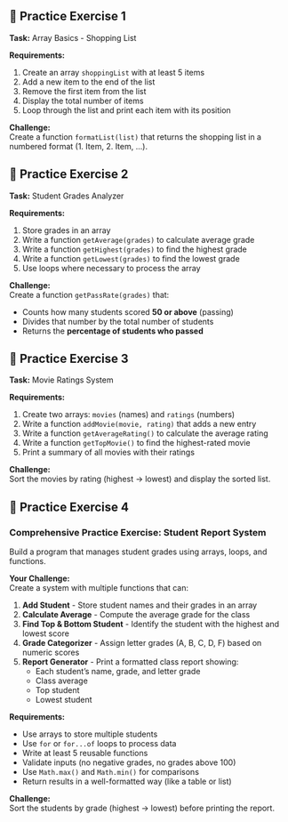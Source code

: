 ## 🎯 Practice Exercise 1

**Task:** Array Basics - Shopping List  

**Requirements:**  
1. Create an array `shoppingList` with at least 5 items  
2. Add a new item to the end of the list  
3. Remove the first item from the list  
4. Display the total number of items  
5. Loop through the list and print each item with its position  

**Challenge:**  
Create a function `formatList(list)` that returns the shopping list in a numbered format (1. Item, 2. Item, ...).

## 🎯 Practice Exercise 2

**Task:** Student Grades Analyzer  

**Requirements:**  
1. Store grades in an array  
2. Write a function `getAverage(grades)` to calculate average grade  
3. Write a function `getHighest(grades)` to find the highest grade  
4. Write a function `getLowest(grades)` to find the lowest grade  
5. Use loops where necessary to process the array  

**Challenge:**  
Create a function `getPassRate(grades)` that:  
- Counts how many students scored **50 or above** (passing)  
- Divides that number by the total number of students  
- Returns the **percentage of students who passed** 


## 🎯 Practice Exercise 3

**Task:** Movie Ratings System  

**Requirements:**  
1. Create two arrays: `movies` (names) and `ratings` (numbers)  
2. Write a function `addMovie(movie, rating)` that adds a new entry  
3. Write a function `getAverageRating()` to calculate the average rating  
4. Write a function `getTopMovie()` to find the highest-rated movie  
5. Print a summary of all movies with their ratings  

**Challenge:**  
Sort the movies by rating (highest → lowest) and display the sorted list.


## 🎯 Practice Exercise 4

### Comprehensive Practice Exercise: Student Report System

Build a program that manages student grades using arrays, loops, and functions.

**Your Challenge:**  
Create a system with multiple functions that can:

1. **Add Student** - Store student names and their grades in an array  
2. **Calculate Average** - Compute the average grade for the class  
3. **Find Top & Bottom Student** - Identify the student with the highest and lowest score  
4. **Grade Categorizer** - Assign letter grades (A, B, C, D, F) based on numeric scores  
5. **Report Generator** - Print a formatted class report showing:  
   - Each student’s name, grade, and letter grade  
   - Class average  
   - Top student  
   - Lowest student  

**Requirements:**  
- Use arrays to store multiple students  
- Use `for` or `for...of` loops to process data  
- Write at least 5 reusable functions  
- Validate inputs (no negative grades, no grades above 100)  
- Use `Math.max()` and `Math.min()` for comparisons  
- Return results in a well-formatted way (like a table or list)  

**Challenge:**  
Sort the students by grade (highest → lowest) before printing the report.  
